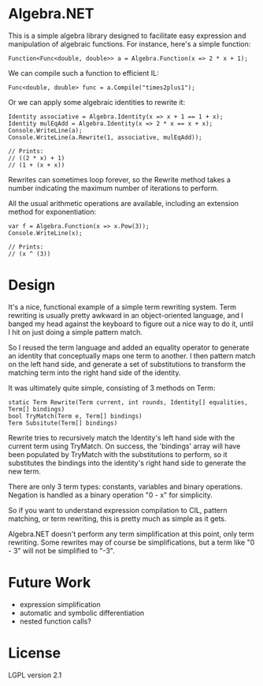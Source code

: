 # Algebra.NET

This is a simple algebra library designed to facilitate easy expression
and manipulation of algebraic functions. For instance, here's a simple
function:

    Function<Func<double, double>> a = Algebra.Function(x => 2 * x + 1);

We can compile such a function to efficient IL:

    Func<double, double> func = a.Compile("times2plus1");

Or we can apply some algebraic identities to rewrite it:

    Identity associative = Algebra.Identity(x => x + 1 == 1 + x);
    Identity mulEqAdd = Algebra.Identity(x => 2 * x == x + x);
	Console.WriteLine(a);
	Console.WriteLine(a.Rewrite(1, associative, mulEqAdd));

	// Prints:
	// ((2 * x) + 1)
	// (1 + (x + x))

Rewrites can sometimes loop forever, so the Rewrite method takes a
number indicating the maximum number of iterations to perform.

All the usual arithmetic operations are available, including an
extension method for exponentiation:

    var f = Algebra.Function(x => x.Pow(3));
	Console.WriteLine(x);

	// Prints:
	// (x ^ (3))

# Design

It's a nice, functional example of a simple term rewriting system. Term
rewriting is usually pretty awkward in an object-oriented language,
and I banged my head against the keyboard to figure out a nice
way to do it, until I hit on just doing a simple pattern match.

So I reused the term language and added an equality operator to
generate an identity that conceptually maps one term to another.
I then pattern match on the left hand side, and generate a set of
substitutions to transform the matching term into the right hand side
of the identity.

It was ultimately quite simple, consisting of 3 methods on Term:

	static Term Rewrite(Term current, int rounds, Identity[] equalities, Term[] bindings)
    bool TryMatch(Term e, Term[] bindings)
    Term Subsitute(Term[] bindings)

Rewrite tries to recursively match the Identity's left hand side with
the current term using TryMatch. On success, the 'bindings' array
will have been populated by TryMatch with the substitutions to perform,
so it substitutes the bindings into the identity's right hand side to
generate the new term.

There are only 3 term types: constants, variables and binary
operations. Negation is handled as a binary operation "0 - x" for
simplicity.

So if you want to understand expression compilation to CIL,
pattern matching, or term rewriting, this is pretty much as simple
as it gets.

Algebra.NET doesn't perform any term simplification at this point,
only term rewriting. Some rewrites may of course be simplifications,
but a term like "0 - 3" will not be simplified to "-3".

# Future Work

 * expression simplification
 * automatic and symbolic differentiation
 * nested function calls?

# License

LGPL version 2.1
